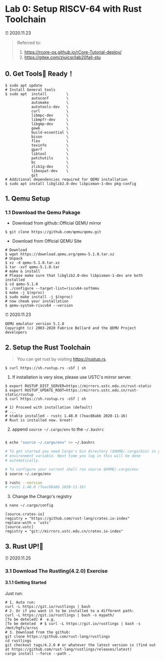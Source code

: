 # Lab 0: Setup RISCV-64 with Rust Toolchain 
⏰ 2020.11.23

> Referred to:  
> 1. https://rcore-os.github.io/rCore-Tutorial-deploy/  
> 2. https://gitee.com/zjuicsr/lab20fall-stu  



## 0. Get Tools🔧 Ready！
```shell
$ sudo apt update 
# Install General tools
$ sudo apt  install         \
            autoconf        \
            automake        \
            autotools-dev   \
            curl            \
            libmpc-dev      \
            libmpfr-dev     \
            libgmp-dev      \
            gawk            \
            build-essential \
            bison           \
            flex            \
            texinfo         \
            gperf           \
            libtool         \
            patchutils      \
            bc              \
            zlib1g-dev      \
            libexpat-dev    \
            git
# Additional dependencies required for QEMU installation
$ sudo apt install libglib2.0-dev libpixman-1-dev pkg-config
```



## 1. Qemu Setup 
### 1.1 Download the Qemu Pakage

+ Download from github::Official QEMU mirror
```shell
$ git clone https://github.com/qemu/qemu.git
```


+ Download from Official QEMU Site
```shell
# Download
$ wget https://download.qemu.org/qemu-5.1.0.tar.xz
# Unpack
$ xz -d qemu-5.1.0.tar.xz
$ tar -xvf qemu-5.1.0.tar
# make & install
# Please make sure that libglib2.0-dev libpixman-1-dev are both installed
$ cd qemu-5.1.0
$ ./configure --target-list=riscv64-softmmu 
$ make -j $(nproc)
$ sudo make install -j $(nproc)
# now cheak your installation
$ qemu-system-riscv64 --version
```

⏰ 2020.11.23
```shell
QEMU emulator version 5.1.0
Copyright (c) 2003-2020 Fabrice Bellard and the QEMU Project developers
```


## 2. Setup the Rust Toolchain 

> You can get rust by visiting https://rustup.rs. 


```shell
$ curl https://sh.rustup.rs -sSf | sh
```

1. If installation is very slow, please use USTC's mirror server.
```shell
$ export RUSTUP_DIST_SERVER=https://mirrors.ustc.edu.cn/rust-static
$ export RUSTUP_UPDATE_ROOT=https://mirrors.ustc.edu.cn/rust-static/rustup
$ curl https://sh.rustup.rs -sSf | sh

# 1) Proceed with installation (default)
# ...
# stable installed - rustc 1.48.0 (7eac88abb 2020-11-16)
# Rust is installed now. Great!

```

2. append  `source ~/.cargo/env` to the `~/.bashrc`

```sh

$ echo "source ~/.cargo/env" >> ~/.bashrc

# To get started you need Cargo's bin directory ($HOME/.cargo/bin) in your PATH
# environment variable. Next time you log in this will be done
# automatically.

# To configure your current shell run source $HOME/.cargo/env
$ source ~/.cargo/env

$ rustc --version
# rustc 1.48.0 (7eac88abb 2020-11-16)
```


3. Change the Chargo's registry
```sh
$ nano ~/.cargo/config
```

```
[source.crates-io]
registry = "https://github.com/rust-lang/crates.io-index"
replace-with = 'ustc'
[source.ustc]
registry = "git://mirrors.ustc.edu.cn/crates.io-index"

```


## 3. Rust UP!🐳

⏰ 2020.11.25
### 3.1 Download The Rustling(4.2.0) Exercise

#### 3.1.1 Getting Started
Just run:
```
# 1. Auto run:
curl -L https://git.io/rustlings | bash
# 2. Or if you want it to be installed to a different path:
curl -L https://git.io/rustlings | bash -s mypath/
[To be deteled] #  e.g. 
[To be deteled  # $ curl -L https://git.io/rustlings | bash -s /mnt/hgfs/arros
# 3. Download from the github:
git clone https://github.com/rust-lang/rustlings
cd rustlings
git checkout tags/4.2.0 # or whatever the latest version is (find out at https://github.com/rust-lang/rustlings/releases/latest)
cargo install --force --path .
```
